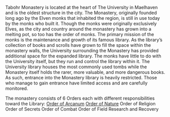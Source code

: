 <!-- TITLE: Tabhor Monastery -->
<!-- SUBTITLE: A quick summary of Tabhor Monastery -->

Tabohr Monastery is located at the heart of The University in Maelhaven and is the oldest structure in the city. The Monastery, originally founded long ago by the Elven monks that inhabited the region, is still in use today by the monks who built it. Though the monks were originally exclusively Elves, as the city and country around the monastery has grown into a melting pot, so too has the order of monks. The primary mission of the monks is the maintenance and growth of its famous library. As the library’s collection of books and scrolls have grown to fill the space within the monastery walls, the University surrounding the Monastery has provided additional space for the expanded library. The monks have little to do with the University itself, but they run and control the library within it. The University library houses the most commonly used tombs while the Monastery itself holds the rarer, more valuable, and more dangerous books. As such, entrance into the Monastery library is heavily restricted. Those who manage to gain entrance have limited access and are carefully monitored.

The monastery consists of 6 Orders each with different responsibilities toward the Library:
[Order of Arcanum](public/places/tabhor/order_arcanum)
[Order of Nature](public/places/tabhormonastery/order_nature)
Order of Religion
Order of Secrets
Order of Combat
Order of Field Research and Recovery